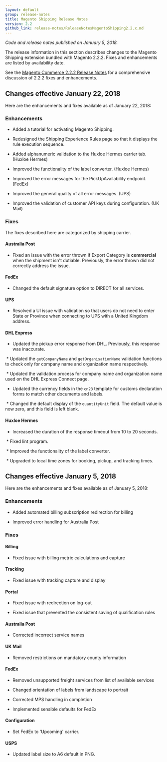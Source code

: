 ```yaml
---
layout: default
group: release-notes
title: Magento Shipping Release Notes
version: 2.2
github_link: release-notes/ReleaseNotesMagentoShipping2.2.x.md
---
```

*Code and release notes published on January 5, 2018.*



The release information in this section describes changes to the Magento Shipping extension bundled with Magento 2.2.2.  Fixes and enhancements are listed by availability date.

See the [Magento Commerce 2.2.2 Release Notes]({{page.baseurl}}release-notes/ReleaseNotes2.2.2CE.html) for a comprehensive discussion of 2.2.2 fixes and enhancements.  


## Changes effective January 22, 2018

Here are the enhancements and fixes available as of January 22, 2018:

### Enhancements   

* Added a tutorial for activating Magento Shipping.

* Redesigned the Shipping Experience Rules page so that it displays the rule execution sequence. 

* Added alphanumeric validation to the Huxloe Hermes carrier tab. (Huxloe Hermes)

* Improved the functionality of the label converter. (Huxloe Hermes)

* Improved the error messages for the PickUpAvailability endpoint. (FedEx)

* Improved the general quality of all error messages. (UPS)

* Improved the validation of customer API keys during configuration.  (UK Mail)



### Fixes
The fixes described here are categorized by shipping carrier. 

#### Australia Post

* Fixed an issue with the error thrown if Export Category is **commercial** when the shipment isn't dutiable. Previously, the error thrown did not correctly address the issue. 


#### FedEx 

* Changed the default signature option to DIRECT for all services. 

#### UPS 

* Resolved a UI issue with validation so that users do not need to enter State or Province when connecting to UPS with a United Kingdom  address.


#### DHL Express

* Updated the pickup error response from DHL. Previously, this response was inaccurate.

 * Updated the `getCompanyName` and `getOrganisationName` validation functions to check only for company name and organization name respectively.

 * Updated the validation process for company name and organization name used on the DHL Express Connect page.

* Updated the currency fields in the `cn23` template for customs declaration forms to match other documents and labels.

 * Changed the default display of the `quantityUnit` field. The default value is now zero, and this field is left blank.


#### Huxloe Hermes

* Increased the duration of the response timeout from 10 to 20 seconds.

 * Fixed lint program.

 * Improved the functionality of the label converter.

 * Upgraded to local time zones for booking, pickup, and tracking times.





## Changes effective January 5, 2018

Here are the enhancements and fixes available as of January 5, 2018:



### Enhancements  

* Added automated billing subscription redirection for billing

* Improved error handling for Australia Post


### Fixes


#### Billing 
* Fixed issue with billing metric calculations and capture 


#### Tracking 

* Fixed issue with tracking capture and display


#### Portal 

* Fixed issue with redirection on log-out  

* Fixed issue that prevented the consistent saving of qualification rules


#### Australia Post 

* Corrected incorrect service names


#### UK Mail 

* Removed restrictions on mandatory county information


#### FedEx 
* Removed unsupported freight services from list of available services

* Changed orientation of labels from landscape to portrait 

* Corrected MPS handling in completion 

* Implemented sensible defaults for FedEx  


#### Configuration 

* Set FedEx  to 'Upcoming' carrier.


#### USPS 

* Updated label size to A6 default in PNG.



